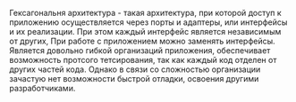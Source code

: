 Гексагональня архитектура - такая архитектура, при которой доступ к приложению осуществляется через порты и адаптеры, или интерфейсы и их реализации. При этом каждый интерфейс является независимым от других, При работе с приложением можно заменять интерфейсы. Является довольно гибкой организаций приложения, обеспечивает возможность протсого тетсирования, так как каждый код отделен от других частей кода. Однако в связи со сложностью организации зачастую нет возможности быстрой отладки, освоения другими разработчиками.